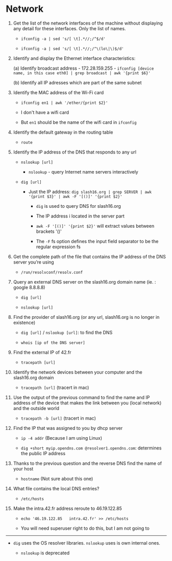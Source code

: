 # Network


1. Get the list of the network interfaces of the machine without displaying any detail
for these interfaces. Only the list of names.

    - `ifconfig -a | sed 's/[ \t].*//;/^$/d'`
    
    - `ifconfig -a | sed 's/[ \t].*//;/^\(lo\|\)$/d'`

2. Identify and display the Ethernet interface characteristics:
    
    (a) Identify broadcast address
        - 172.28.159.255
        - `ifconfig [device name, in this case eth0] | grep broadcast | awk '{print $6}'`
    
    (b) Identify all IP adresses which are part of the same subnet

3. Identify the MAC address of the Wi-Fi card
    
    - `ifconfig en1 | awk '/ether/{print $2}' `
    
    - I don't have a wifi card
    
    - But `en1` should be the name of the wifi card in `ifconfig`

4. Identify the default gateway in the routing table
    
    - `route`

5. Identify the IP address of the DNS that responds to any url

    - `nslookup [url]`
       
       - `nslookup` - query Internet name servers interactively  
    
    - `dig [url]`
        - Just the IP address: `dig slash16.org | grep SERVER | awk '{print $3}' | awk -F '[()]' '{print $2}'`
            
            - `dig` is used to query DNS for slash16.org
            
            - The IP address i located in the server part
            
            - `awk -F '[()]' '{print $2}'` will extract values between brackets '()'
            
            - The `-F` fs option defines the input field separator to be the regular expression fs

6. Get the complete path of the file that contains the IP address of the DNS server you’re using

    - `/run/resolvconf/resolv.conf`

7. Query an external DNS server on the slash16.org domain name (ie. : google 8.8.8.8)
    
    - `dig [url]` 
    
    - `nslookup [url]`

8. Find the provider of slash16.org (or any url, slash16.org is no longer in existence)
    
    - `dig [url]` / `nslookup [url]`: to find the DNS
    
    - `whois [ip of the DNS server]`

9. Find the external IP of 42.fr
    
    - `tracepath [url]`

10. Identify the network devices between your computer and the slash16.org domain
    
    - `tracepath [url]`  (tracert in mac)

11. Use the output of the previous command to find the name and IP address of the
device that makes the link between you (local network) and the outside world

    - `tracepath -b [url]` (tracert in mac) 

12. Find the IP that was assigned to you by dhcp server

    - `ip -4 addr` (Because I am using Linux)

    - `dig +short myip.opendns.com @resolver1.opendns.com`: determines the public IP address

13. Thanks to the previous question and the reverse DNS find the name of your host

    - `hostname` (Not sure about this one)

14. What file contains the local DNS entries?

    - `/etc/hosts`  

15. Make the intra.42.fr address reroute to 46.19.122.85
    
    - `echo '46.19.122.85	intra.42.fr' >> /etc/hosts`

    - You will need superuser right to do this, but I am not going to 

---

- `dig` uses the OS resolver libraries. `nslookup` uses is own internal ones.

   - `nslookup` is deprecated 